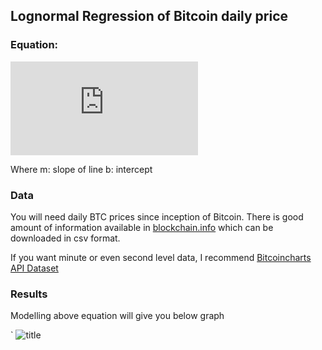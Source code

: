 ## Lognormal Regression of Bitcoin daily price

### Equation:
![equation](https://latex.codecogs.com/gif.latex?%5Clog_%7B10%7D%28Price%29%20%3D%20m%20*%20%5Clog_%7B10%7D%28%5Ctext%7Bdays%20since%20inception%7D%29%20&plus;%20b)

Where m: slope of line
      b: intercept

### Data
You will need daily BTC prices since inception of Bitcoin. There is good amount of information available in [blockchain.info](https://www.blockchain.com/charts/market-price?timespan=all)
which can be downloaded in csv format.

If you want minute or even second level data, I recommend [Bitcoincharts API Dataset](http://api.bitcoincharts.com/v1/csv/)

### Results
Modelling above equation will give you below graph

` ![title](Images/example1.png)
